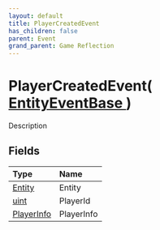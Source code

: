```yaml
---
layout: default
title: PlayerCreatedEvent
has_children: false
parent: Event
grand_parent: Game Reflection
---
```

# PlayerCreatedEvent( [ EntityEventBase ](/riftbreaker-wiki/docs/game-reflection/events/entity_event_base/) )
Description 

## Fields

| Type | Name |
|:----------|:--------------|
| [Entity](/riftbreaker-wiki/docs/game-reflection/classes/entity/) | Entity |
| [uint](/riftbreaker-wiki/docs/game-reflection/components/uint/) | PlayerId |
| [PlayerInfo](/riftbreaker-wiki/docs/game-reflection/classes/player_info/) | PlayerInfo |

